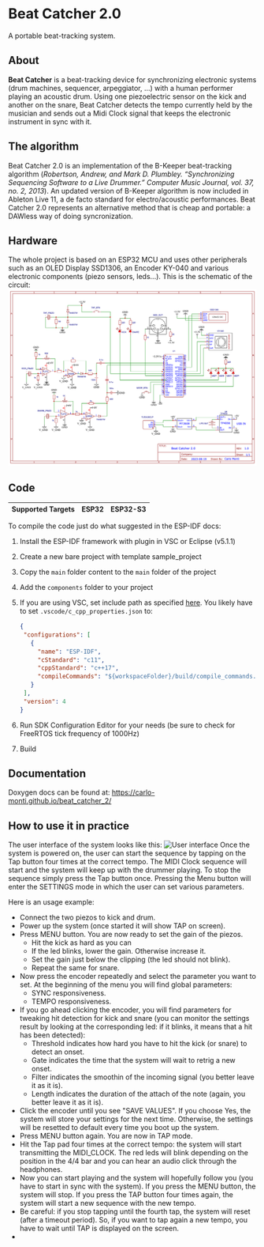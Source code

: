 # Beat Catcher 2.0
A portable beat-tracking system.

## About
**Beat Catcher** is a beat-tracking device for synchronizing electronic systems (drum machines, sequencer, arpeggiator, ...) with a human performer playing an acoustic drum. Using one piezoelectric sensor on the kick and another on the snare, Beat Catcher detects the tempo currently held by the musician and sends out a Midi Clock signal that keeps the electronic instrument in sync with it. 

## The algorithm
Beat Catcher 2.0 is an implementation of the B-Keeper beat-tracking algorithm (*Robertson, Andrew, and Mark D. Plumbley. “Synchronizing Sequencing Software to a Live Drummer.” Computer
Music Journal, vol. 37, no. 2, 2013*). An updated version of B-Keeper algorithm is now included in Ableton Live 11, a de facto standard for electro/acoustic performances. Beat Catcher 2.0 represents an alternative method that is cheap and portable: a DAWless way of doing syncronization.

## Hardware
The whole project is based on an ESP32 MCU and uses other peripherals such as an OLED Display SSD1306, an Encoder KY-040 and various electronic components (piezo sensors, leds...). This is the schematic of the circuit:
![Circuit image](img/circuito.png?raw=true "Circuit")

## Code

| Supported Targets | ESP32 | ESP32-S3 |
| ----------------- | ----- | -------- |

To compile the code just do what suggested in the ESP-IDF docs:

1. Install the ESP-IDF framework with plugin in VSC or Eclipse (v5.1.1)
2. Create a new bare project with template sample_project
3. Copy the `main` folder content to the `main` folder of the project
4. Add the `components` folder to your project
5. If you are using VSC, set include path as specified [here](https://github.com/espressif/vscode-esp-idf-extension/blob/master/docs/C_CPP_CONFIGURATION.md). You likely have to set `.vscode/c_cpp_properties.json` to:
   
   ```json
   {
    "configurations": [
      {
        "name": "ESP-IDF",
        "cStandard": "c11",
        "cppStandard": "c++17",
        "compileCommands": "${workspaceFolder}/build/compile_commands.json"
      }
    ],
    "version": 4
   }
     ```
7. Run SDK Configuration Editor for your needs (be sure to check for FreeRTOS tick frequency of 1000Hz)
8. Build

## Documentation

Doxygen docs can be found at: https://carlo-monti.github.io/beat_catcher_2/

## How to use it in practice

The user interface of the system looks like this:
![User interface](img/user_interface.png?raw=true "User interface")
Once the system is powered on, the user can start the sequence by tapping on the Tap button four times at the correct tempo. The MIDI Clock sequence will start and the system will keep up with the drummer playing. To stop the sequence simply press the Tap button once. Pressing the Menu button will enter the SETTINGS mode in which the user can set various parameters.

Here is an usage example:
- Connect the two piezos to kick and drum.
- Power up the system (once started it will show TAP on screen).
- Press MENU button. You are now ready to set the gain of the piezos.
  - Hit the kick as hard as you can
  - If the led blinks, lower the gain. Otherwise increase it.
  - Set the gain just below the clipping (the led should not blink).
  - Repeat the same for snare.
- Now press the encoder repeatedly and select the parameter you want to set. At the beginning of the menu you will find global parameters:
  - SYNC responsiveness.
  - TEMPO responsiveness.
- If you go ahead clicking the encoder, you will find parameters for tweaking hit detection for kick and snare (you can monitor the settings result by looking at the corresponding led: if it blinks, it means that a hit has been detected):
  - Threshold indicates how hard you have to hit the kick (or snare) to detect an onset.
  - Gate indicates the time that the system will wait to retrig a new onset.
  - Filter indicates the smoothin of the incoming signal (you better leave it as it is).
  - Length indicates the duration of the attach of the note (again, you better leave it as it is).
- Click the encoder until you see "SAVE VALUES". If you choose Yes, the system will store your settings for the next time. Otherwise, the settings will be resetted to default every time you boot up the system.
- Press MENU button again. You are now in TAP mode.
- Hit the Tap pad four times at the correct tempo: the system will start transmitting the MIDI_CLOCK. The red leds will blink depending on the position in the 4/4 bar and you can hear an audio click through the headphones.
- Now you can start playing and the system will hopefully follow you (you have to start in sync with the system). If you press the MENU button, the system will stop. If you press the TAP button four times again, the system will start a new sequence with the new tempo.
- Be careful: if you stop tapping until the fourth tap, the system will reset (after a timeout period). So, if you want to tap again a new tempo, you have to wait until TAP is displayed on the screen.
- 
